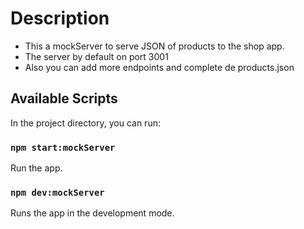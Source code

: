 # Description

- This a mockServer to serve JSON of products to the shop app.
- The server by default on port 3001
- Also you can add more endpoints and complete de products.json

## Available Scripts

In the project directory, you can run:

### `npm start:mockServer`

Run the app.

### `npm dev:mockServer`

Runs the app in the development mode.


